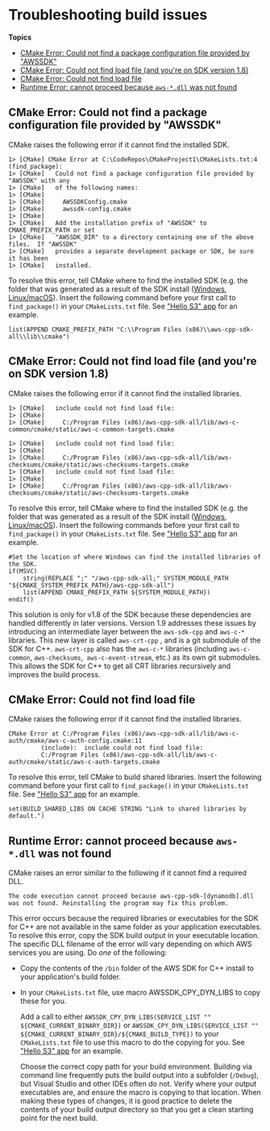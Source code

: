 # Troubleshooting build issues<a name="troubleshooting-cmake"></a>

**Topics**
+ [CMake Error: Could not find a package configuration file provided by "AWSSDK"](#could-not-find-package)
+ [CMake Error: Could not find load file \(and you're on SDK version 1\.8\)](#could-not-load-file)
+ [CMake Error: Could not find load file](#could-not-load-file2)
+ [Runtime Error: cannot proceed because `aws-*.dll` was not found](#dll-was-not-found)

## CMake Error: Could not find a package configuration file provided by "AWSSDK"<a name="could-not-find-package"></a>

CMake raises the following error if it cannot find the installed SDK\.

```
1> [CMake] CMake Error at C:\CodeRepos\CMakeProject1\CMakeLists.txt:4 (find_package):
1> [CMake]   Could not find a package configuration file provided by "AWSSDK" with any
1> [CMake]   of the following names:
1> [CMake] 
1> [CMake]     AWSSDKConfig.cmake
1> [CMake]     awssdk-config.cmake
1> [CMake] 
1> [CMake]   Add the installation prefix of "AWSSDK" to CMAKE_PREFIX_PATH or set
1> [CMake]   "AWSSDK_DIR" to a directory containing one of the above files.  If "AWSSDK"
1> [CMake]   provides a separate development package or SDK, be sure it has been
1> [CMake]   installed.
```

To resolve this error, tell CMake where to find the installed SDK \(e\.g\. the folder that was generated as a result of the SDK install \([Windows](setup-windows.md), [Linux/macOS](setup-linux.md)\)\. Insert the following command before your first call to `find_package()` in your `CMakeLists.txt` file\. See [ "Hello S3" app](build-cmake.md) for an example\. 

```
list(APPEND CMAKE_PREFIX_PATH "C:\\Program Files (x86)\\aws-cpp-sdk-all\\lib\\cmake")
```

## CMake Error: Could not find load file \(and you're on SDK version 1\.8\)<a name="could-not-load-file"></a>

CMake raises the following error if it cannot find the installed libraries\.

```
1> [CMake]   include could not find load file:
1> [CMake] 
1> [CMake]     C:/Program Files (x86)/aws-cpp-sdk-all/lib/aws-c-common/cmake/static/aws-c-common-targets.cmake

1> [CMake]   include could not find load file:
1> [CMake] 
1> [CMake]     C:/Program Files (x86)/aws-cpp-sdk-all/lib/aws-checksums/cmake/static/aws-checksums-targets.cmake
1> [CMake]   include could not find load file:
1> [CMake] 
1> [CMake]     C:/Program Files (x86)/aws-cpp-sdk-all/lib/aws-checksums/cmake/static/aws-checksums-targets.cmake
```

To resolve this error, tell CMake where to find the installed SDK \(e\.g\. the folder that was generated as a result of the SDK install \([Windows](setup-windows.md), [Linux/macOS](setup-linux.md)\)\. Insert the following commands before your first call to `find_package()` in your `CMakeLists.txt` file\. See [ "Hello S3" app](build-cmake.md) for an example\. 

```
#Set the location of where Windows can find the installed libraries of the SDK.
if(MSVC)
    string(REPLACE ";" "/aws-cpp-sdk-all;" SYSTEM_MODULE_PATH "${CMAKE_SYSTEM_PREFIX_PATH}/aws-cpp-sdk-all")
    list(APPEND CMAKE_PREFIX_PATH ${SYSTEM_MODULE_PATH})
endif()
```

This solution is only for v1\.8 of the SDK because these dependencies are handled differently in later versions\. Version 1\.9 addresses these issues by introducing an intermediate layer between the `aws-sdk-cpp` and `aws-c-*` libraries\. This new layer is called `aws-crt-cpp` , and is a git submodule of the SDK for C\+\+\. `aws-crt-cpp` also has the `aws-c-*` libraries \(including `aws-c-common`, `aws-checksums`,` aws-c-event-stream`, etc\.\) as its own git submodules\. This allows the SDK for C\+\+ to get all CRT libraries recursively and improves the build process\.

## CMake Error: Could not find load file<a name="could-not-load-file2"></a>

CMake raises the following error if it cannot find the installed libraries\.

```
CMake Error at C:/Program Files (x86)/aws-cpp-sdk-all/lib/aws-c-auth/cmake/aws-c-auth-config.cmake:11 
         (include):  include could not find load file:   
         C:/Program Files (x86)/aws-cpp-sdk-all/lib/aws-c-auth/cmake/static/aws-c-auth-targets.cmake
```

To resolve this error, tell CMake to build shared libraries\. Insert the following command before your first call to `find_package()` in your `CMakeLists.txt` file\. See [ "Hello S3" app](build-cmake.md) for an example\. 

```
set(BUILD_SHARED_LIBS ON CACHE STRING "Link to shared libraries by default.")
```

## Runtime Error: cannot proceed because `aws-*.dll` was not found<a name="dll-was-not-found"></a>

CMake raises an error similar to the following if it cannot find a required DLL\.

```
The code execution cannot proceed because aws-cpp-sdk-[dynamodb].dll was not found. Reinstalling the program may fix this problem.
```

This error occurs because the required libraries or executables for the SDK for C\+\+ are not available in the same folder as your application executables\. To resolve this error, copy the SDK build output in your executable location\. The specific DLL filename of the error will vary depending on which AWS services you are using\. Do *one* of the following:
+ Copy the contents of the `/bin` folder of the AWS SDK for C\+\+ install to your application's build folder\.
+ In your `CMakeLists.txt` file, use macro AWSSDK\_CPY\_DYN\_LIBS to copy these for you\.

  Add a call to either `AWSSDK_CPY_DYN_LIBS(SERVICE_LIST "" ${CMAKE_CURRENT_BINARY_DIR})` or `AWSSDK_CPY_DYN_LIBS(SERVICE_LIST "" ${CMAKE_CURRENT_BINARY_DIR}/${CMAKE_BUILD_TYPE})` to your `CMakeLists.txt` file to use this macro to do the copying for you\. See [ "Hello S3" app](build-cmake.md) for an example\.

  Choose the correct copy path for your build environment\. Building via command line frequently puts the build output into a subfolder \(`/Debug`\), but Visual Studio and other IDEs often do not\. Verify where your output executables are, and ensure the macro is copying to that location\. When making these types of changes, it is good practice to delete the contents of your build output directory so that you get a clean starting point for the next build\.